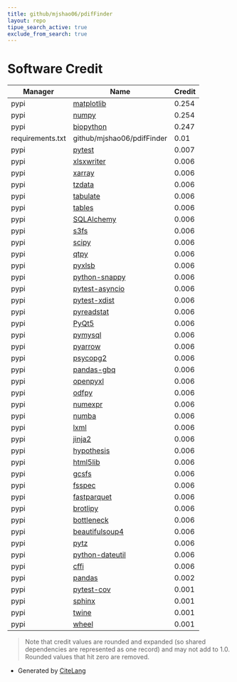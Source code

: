 ```yaml
---
title: github/mjshao06/pdifFinder
layout: repo
tipue_search_active: true
exclude_from_search: true
---
```

# Software Credit

|Manager|Name|Credit|
|-------|----|------|
|pypi|[matplotlib](https://matplotlib.org)|0.254|
|pypi|[numpy](https://www.numpy.org)|0.254|
|pypi|[biopython](https://biopython.org/)|0.247|
|requirements.txt|github/mjshao06/pdifFinder|0.01|
|pypi|[pytest](https://pypi.org/project/pytest)|0.007|
|pypi|[xlsxwriter](https://github.com/jmcnamara/XlsxWriter)|0.006|
|pypi|[xarray](https://github.com/pydata/xarray)|0.006|
|pypi|[tzdata](https://pypi.org/project/tzdata)|0.006|
|pypi|[tabulate](https://pypi.org/project/tabulate)|0.006|
|pypi|[tables](https://pypi.org/project/tables)|0.006|
|pypi|[SQLAlchemy](https://pypi.org/project/SQLAlchemy)|0.006|
|pypi|[s3fs](https://pypi.org/project/s3fs)|0.006|
|pypi|[scipy](https://pypi.org/project/scipy)|0.006|
|pypi|[qtpy](https://pypi.org/project/qtpy)|0.006|
|pypi|[pyxlsb](https://pypi.org/project/pyxlsb)|0.006|
|pypi|[python-snappy](https://pypi.org/project/python-snappy)|0.006|
|pypi|[pytest-asyncio](https://pypi.org/project/pytest-asyncio)|0.006|
|pypi|[pytest-xdist](https://pypi.org/project/pytest-xdist)|0.006|
|pypi|[pyreadstat](https://pypi.org/project/pyreadstat)|0.006|
|pypi|[PyQt5](https://pypi.org/project/PyQt5)|0.006|
|pypi|[pymysql](https://pypi.org/project/pymysql)|0.006|
|pypi|[pyarrow](https://pypi.org/project/pyarrow)|0.006|
|pypi|[psycopg2](https://pypi.org/project/psycopg2)|0.006|
|pypi|[pandas-gbq](https://pypi.org/project/pandas-gbq)|0.006|
|pypi|[openpyxl](https://pypi.org/project/openpyxl)|0.006|
|pypi|[odfpy](https://pypi.org/project/odfpy)|0.006|
|pypi|[numexpr](https://pypi.org/project/numexpr)|0.006|
|pypi|[numba](https://pypi.org/project/numba)|0.006|
|pypi|[lxml](https://pypi.org/project/lxml)|0.006|
|pypi|[jinja2](https://pypi.org/project/jinja2)|0.006|
|pypi|[hypothesis](https://pypi.org/project/hypothesis)|0.006|
|pypi|[html5lib](https://pypi.org/project/html5lib)|0.006|
|pypi|[gcsfs](https://pypi.org/project/gcsfs)|0.006|
|pypi|[fsspec](https://pypi.org/project/fsspec)|0.006|
|pypi|[fastparquet](https://pypi.org/project/fastparquet)|0.006|
|pypi|[brotlipy](https://pypi.org/project/brotlipy)|0.006|
|pypi|[bottleneck](https://pypi.org/project/bottleneck)|0.006|
|pypi|[beautifulsoup4](https://pypi.org/project/beautifulsoup4)|0.006|
|pypi|[pytz](https://pypi.org/project/pytz)|0.006|
|pypi|[python-dateutil](https://pypi.org/project/python-dateutil)|0.006|
|pypi|[cffi](https://pypi.org/project/cffi)|0.006|
|pypi|[pandas](https://pandas.pydata.org)|0.002|
|pypi|[pytest-cov](https://pypi.org/project/pytest-cov)|0.001|
|pypi|[sphinx](https://pypi.org/project/sphinx)|0.001|
|pypi|[twine](https://pypi.org/project/twine)|0.001|
|pypi|[wheel](https://pypi.org/project/wheel)|0.001|


> Note that credit values are rounded and expanded (so shared dependencies are represented as one record) and may not add to 1.0. Rounded values that hit zero are removed.


- Generated by [CiteLang](https://github.com/vsoch/citelang)
